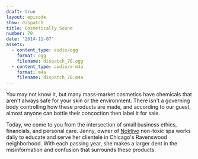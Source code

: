 ```yaml
---
draft: true
layout: episode
show: dispatch
title: Cosmetically Sound
number: 70
date: '2014-11-07'
assets:
  - content_type: audio/ogg
    format: ogg
    filename: dispatch_70.ogg
  - content_type: audio/x-m4a
    format: m4a
    filename: dispatch_70.m4a
---
```

You may not know it, but many mass-market cosmetics have chemicals that aren't always safe for your skin or the environment. There isn't a governing body controlling how these products are made, and according to our guest, almost anyone can bottle their concoction then label it for sale.

Today, we come to you from the intersection of small business ethics, financials, and personal care. Jenny, owner of [Noktivo](http://noktivo.com) non-toxic spa works daily to educate and serve her clientele in Chicago's Ravenswood neighborhood. With each passing year, she makes a larger dent in the misinformation and confusion that surrounds these products.